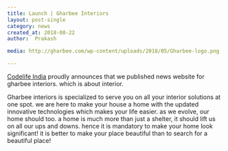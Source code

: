 ```yaml
---
title: Launch | Gharbee Interiors
layout: post-single
category: news
created_at: 2018-08-22
author:  Prakash

media: http://gharbee.com/wp-content/uploads/2018/05/Gharbee-logo.png

---
```


<a href="http://codelife.in">Codelife India</a> proudly announces that we published news website  for gharbee interiors. which is about interior. 
<!--more-->
Gharbee interiors is specialized to serve you on all your interior solutions at one spot. we are here to make your house a home with the updated innovative technologies which makes your life easier. as we evolve, our home should too. a home is much more than just a shelter, it should lift us on all our ups and downs. hence it is mandatory to make your home look significant! it is better to make your place beautiful than to search for a beautiful place!